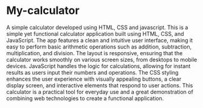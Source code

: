 # My-calculator
A simple calculator developed using HTML, CSS and javascript.
This is a simple yet functional calculator application built using HTML, CSS, and JavaScript. The app features a clean and intuitive user interface, making it easy to perform basic arithmetic operations such as addition, subtraction, multiplication, and division. The layout is responsive, ensuring that the calculator works smoothly on various screen sizes, from desktops to mobile devices. JavaScript handles the logic for calculations, allowing for instant results as users input their numbers and operations. The CSS styling enhances the user experience with visually appealing buttons, a clear display screen, and interactive elements that respond to user actions. This calculator is a practical tool for everyday use and a great demonstration of combining web technologies to create a functional application.

